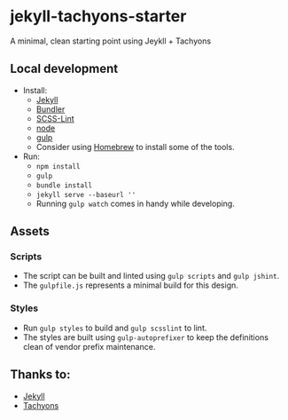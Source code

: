 # jekyll-tachyons-starter
A minimal, clean starting point using Jeykll + Tachyons

## Local development
* Install:
  * [Jekyll](http://jekyllrb.com/docs/installation/)
  * [Bundler](http://bundler.io/#getting-started)
  * [SCSS-Lint](https://github.com/brigade/scss-lint#installation)
  * [node](https://nodejs.org/download/)
  * [gulp](https://github.com/gulpjs/gulp/blob/master/docs/getting-started.md)
  * Consider using [Homebrew](http://brew.sh/) to install some of the tools.
* Run:
  * `npm install`
  * `gulp`
  * `bundle install`
  * `jekyll serve --baseurl ''`
  * Running `gulp watch` comes in handy while developing.

## Assets

### Scripts
* The script can be built and linted using `gulp scripts` and `gulp jshint`.
* The `gulpfile.js` represents a minimal build for this design.

### Styles
* Run `gulp styles` to build and `gulp scsslint` to lint.
* The styles are built using `gulp-autoprefixer` to keep the definitions clean of vendor prefix maintenance.

## Thanks to:

* [Jekyll](http://jekyllrb.com/)
* [Tachyons](http://tachyons.io/)